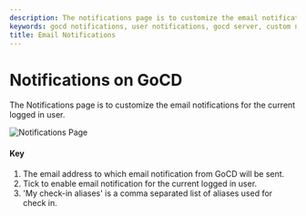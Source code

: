 ```yaml
---
description: The notifications page is to customize the email notifications for the current logged in user in GoCD.
keywords: gocd notifications, user notifications, gocd server, custom notifications
title: Email Notifications
---
```



# Notifications on GoCD

The Notifications page is to customize the email notifications for the current logged in user.

![Notifications Page](../../images/my_cruise_page.png)

#### Key

1.  The email address to which email notification from GoCD will be sent.
2.  Tick to enable email notification for the current logged in user.
3.  'My check-in aliases' is a comma separated list of aliases used for check in.
